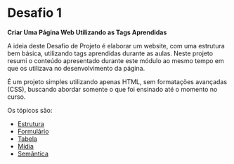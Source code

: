 # Desafio 1

**Criar Uma Página Web Utilizando as Tags Aprendidas**

A ideia deste Desafio de Projeto é elaborar um website, com uma estrutura bem básica, utilizando tags aprendidas durante as aulas.
Neste projeto resumi o conteúdo apresentado durante este módulo ao mesmo tempo em que os utilizava no desenvolvimento da página.

É um projeto simples utilizando apenas HTML, sem formatações avançadas (CSS), buscando abordar somente o que foi ensinado até o momento no curso.

Os tópicos são:
- [Estrutura](https://github.com/beatriz-alves-silva/santander-bootcamp/tree/main/html/estrutura)
- [Formulário](https://github.com/beatriz-alves-silva/santander-bootcamp/tree/main/html/forms)
- [Tabela](https://github.com/beatriz-alves-silva/santander-bootcamp/tree/main/html/tabelas)
- [Mídia](https://github.com/beatriz-alves-silva/santander-bootcamp/tree/main/html/midia)
- [Semântica](https://github.com/beatriz-alves-silva/santander-bootcamp/tree/main/html/semantica)